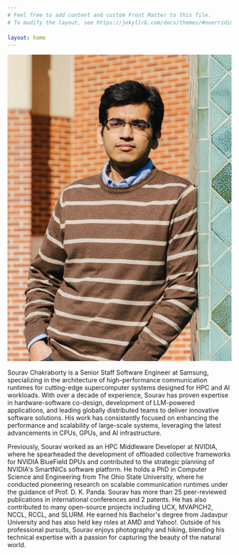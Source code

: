 ```yaml
---
# Feel free to add content and custom Front Matter to this file.
# To modify the layout, see https://jekyllrb.com/docs/themes/#overriding-theme-defaults

layout: home
---
```


<img src="/assets/sourav_chakraborty.jpg" class="profile-picture" alt="Sourav Chakraborty profile picture" />


<p>Sourav Chakraborty is a Senior Staff Software Engineer at Samsung,
specializing in the architecture of high-performance communication runtimes for
cutting-edge supercomputer systems designed for HPC and AI workloads. With over
a decade of experience, Sourav has proven expertise in hardware-software
co-design, development of LLM-powered applications, and leading globally
distributed teams to deliver innovative software solutions. His work has
consistently focused on enhancing the performance and scalability of
large-scale systems, leveraging the latest advancements in CPUs, GPUs, and AI
infrastructure.</p>

<p>Previously, Sourav worked as an HPC Middleware Developer at NVIDIA, where he
spearheaded the development of offloaded collective frameworks for NVIDIA
BlueField DPUs and contributed to the strategic planning of NVIDIA's SmartNICs
software platform. He holds a PhD in Computer Science and Engineering from The
Ohio State University, where he conducted pioneering research on scalable
communication runtimes under the guidance of Prof. D. K. Panda. Sourav has more
than 25 peer-reviewed publications in international conferences and 2 patents.
He has also contributed to many open-source projects including UCX, MVAPICH2,
NCCL, RCCL, and SLURM. He earned his Bachelor's degree from Jadavpur University
and has also held key roles at AMD and Yahoo!.  Outside of his professional
pursuits, Sourav enjoys photography and hiking, blending his technical
expertise with a passion for capturing the beauty of the natural world.</p>

